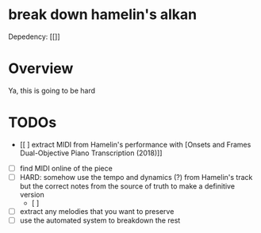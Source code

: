 # break down hamelin's alkan

Depedency: [[]]

# Overview

Ya, this is going to be hard

# TODOs

- [[ ]  extract MIDI from Hamelin's performance with [Onsets and Frames  Dual-Objective Piano Transcription (2018)]]
- [ ]  find MIDI online of the piece
- [ ]  HARD: somehow use the tempo and dynamics (?) from Hamelin's track but the correct notes from the source of truth to make a definitive version
    - [ ]  
- [ ]  extract any melodies that you want to preserve
- [ ]  use the automated system to breakdown the rest